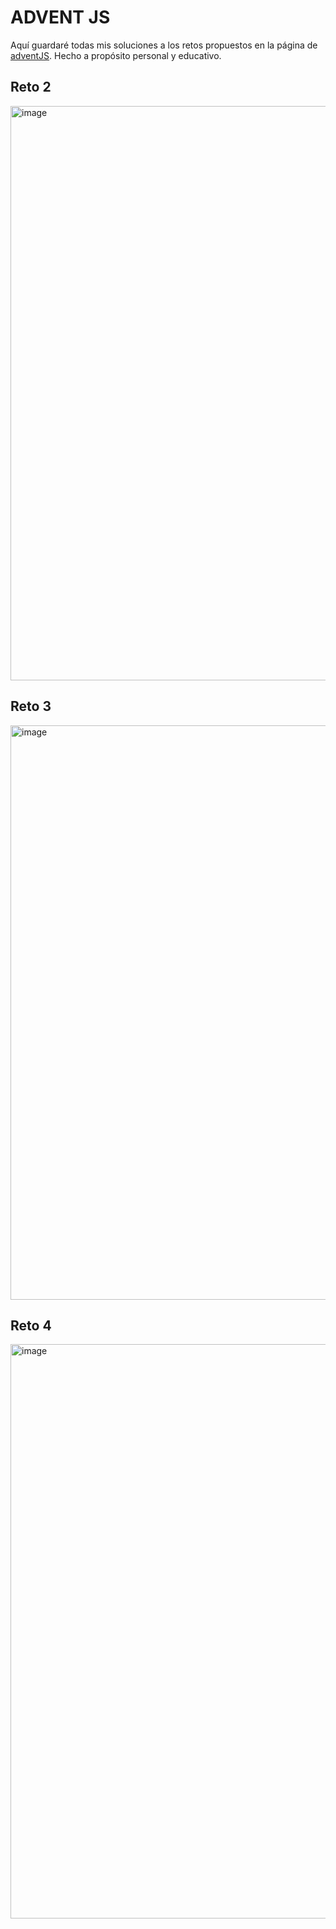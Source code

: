# ADVENT JS
Aquí guardaré todas mis soluciones a los retos propuestos en la página de <a href="https://adventjs.dev/es" target="_blank">adventJS</a>. Hecho a propósito personal y educativo.

## Reto 2
<img width="919" alt="image" src="https://github.com/user-attachments/assets/654980c5-70db-4588-9226-190713183345" />
<br>

## Reto 3
<img width="919" alt="image" src="https://github.com/user-attachments/assets/948c0352-2ac5-4de8-9504-e60661359547" />
<br>

## Reto 4
<img width="919" alt="image" src="https://github.com/user-attachments/assets/0b74c660-c0e1-4412-9c96-70769256c675" />
<br>
